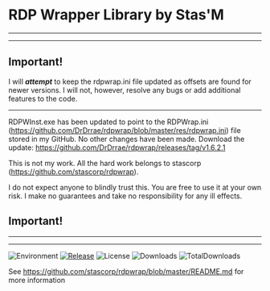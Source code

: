 # RDP Wrapper Library by Stas'M

---
---

## Important!

I will **_attempt_** to keep the rdpwrap.ini file updated as offsets are found for newer versions.  I will not, however, resolve any bugs or add additional features to the code.

---

RDPWInst.exe has been updated to point to the RDPWrap.ini (https://github.com/DrDrrae/rdpwrap/blob/master/res/rdpwrap.ini) file stored in my GitHub. No other changes have been made.  Download the update: https://github.com/DrDrrae/rdpwrap/releases/tag/v1.6.2.1

This is not my work. All the hard work belongs to stascorp (https://github.com/stascorp/rdpwrap).

I do not expect anyone to blindly trust this. You are free to use it at your own risk. I make no guarantees and take no responsibility for any ill effects.

## Important!

---
---

![Environment](https://img.shields.io/badge/Windows-Vista,%207,%208,%2010-brightgreen.svg)
[![Release](https://img.shields.io/github/release/drdrrae/rdpwrap.svg)](https://github.com/drdrrae/rdpwrap/releases)
![License](https://img.shields.io/github/license/drdrrae/rdpwrap.svg)
![Downloads](https://img.shields.io/github/downloads/drdrrae/rdpwrap/latest/total.svg)
![TotalDownloads](https://img.shields.io/github/downloads/drdrrae/rdpwrap/total.svg)


See https://github.com/stascorp/rdpwrap/blob/master/README.md for more information
